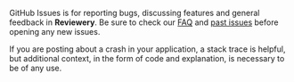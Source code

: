 GitHub Issues is for reporting bugs, discussing features and general feedback
in **Reviewery**. Be sure to check our [FAQ](https://github.com/vadymmarkov/reviewery-mobile/wiki/FAQ)
and [past issues](https://github.com/vadymmarkov/reviewery-mobile/issues?state=closed)
before opening any new issues.

If you are posting about a crash in your application, a stack trace is helpful,
but additional context, in the form of code and explanation, is necessary to
be of any use.
